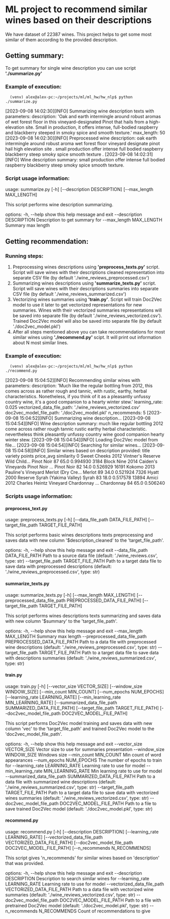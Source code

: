 
# ML project to recommend similar wines based on their descriptions

We have dataset of 22387 wines. This project helps to get some most similar of them according to the provided description.

## Getting summary:

To get summary for single wine description you can use script **'./summarize.py'**

### Example of execution:
````
  (venv) alex@alex-pc:~/projects/ml/ml_hw/hw_nlp$ python ./summarize.py
````
[2023-09-08 14:02:30][INFO] Summarizing wine description texts with parameters:
  description: 'Oak and earth intermingle around robust aromas of wet forest floor in this vineyard-designated Pinot that hails from a high-elevation site. Small in production, it offers intense, full-bodied raspberry and blackberry steeped in smoky spice and smooth texture.'
  max_length: 50
[2023-09-08 14:02:30][INFO] Preprocessed wine description:
  oak earth intermingle around robust aroma wet forest floor vineyard designate pinot hail high elevation site . small production offer intense full bodied raspberry blackberry steep smoky spice smooth texture .
[2023-09-08 14:02:31][INFO] Wine description summary:
  small production offer intense full bodied raspberry blackberry steep smoky spice smooth texture.
  
### Script usage information:
usage: summarize.py [-h] [--description DESCRIPTION] [--max_length MAX_LENGTH]

This script performs wine description summarizing.

options:
  -h, --help            show this help message and exit
  --description DESCRIPTION
                        Description to get summary for
  --max_length MAX_LENGTH
                        Summary max length

## Getting recommendation:
### Running steps:
   1. Preprocessing wines descriptions using **'preprocess_texts.py'** script. Script will save wines with their descriptions cleaned representation into separate CSV file (by default './wine_reviews_preprocessed.csv')
   2. Summarizing wines descriptions using **'summarize_texts.py'** script. Script will save wines with their descriptions summaries into separate CSV file (by default './wine_reviews_summarized.csv')
   3. Vectorizing wines summaries using **'train.py'**. Script will train Doc2Vec model to use it later to get vectorized representations for new summaries. Wines with their vectorized summaries representations will be saved into separate file (by default './wine_reviews_vectorized.csv'). Trained Doc2Vec model will also be saved into separate file (by default './doc2vec_model.pkl')
   4. After all steps mentioned above you can take recommendations for most similar wines using **'./recommend.py'** scipt. It will print out information about N most similar lines.

### Example of execution:
````
  (venv) alex@alex-pc:~/projects/ml/ml_hw/hw_nlp$ python ./recommend.py
````
[2023-09-08 15:04:52][INFO] Recommending similar wines with parameters:
  description: 'Much like the regular bottling from 2012, this comes across as rather rough and tannic, with rustic, earthy, herbal characteristics. Nonetheless, if you think of it as a pleasantly unfussy country wine, it's a good companion to a hearty winter stew.'
  learning_rate: 0.025
  vectorized_data_file_path: './wine_reviews_vectorized.csv'
  doc2vec_model_file_path: './doc2vec_model.pkl'
  n_recommends: 5
[2023-09-08 15:04:52][INFO] Summarizing wine description...
[2023-09-08 15:04:54][INFO] Wine description summary:
  much like regular bottling 2012 come across rather rough tannic rustic earthy herbal characteristic. nevertheless think pleasantly unfussy country wine good companion hearty winter stew.
[2023-09-08 15:04:54][INFO] Loading Doc2Vec model from file...
[2023-09-08 15:04:54][INFO] Searching for similar wines...
[2023-09-08 15:04:58][INFO] Similar wines based on description provided: 
                                                   title     variety  points  price_avg  similarity
0      Sweet Cheeks 2012 Vintner's Reserve Wild Child...  Pinot Noir      87       65.0    0.994930
3184   Block Nine 2014 Caiden's Vineyards Pinot Noir ...  Pinot Noir      82       14.0    0.526929
16191  Kokomo 2013 Pauline's Vineyard Merlot (Dry Cre...      Merlot      89       34.0    0.521924
7326            Hyatt 2000 Reserve Syrah (Yakima Valley)       Syrah      83       18.0    0.517578
13894  Amici 2012 Charles Heintz Vineyard Chardonnay ...  Chardonnay      84       65.0    0.506240

### Scripts usage information:
#### preprocess_text.py
usage: preprocess_texts.py [-h] [--data_file_path DATA_FILE_PATH] [--target_file_path TARGET_FILE_PATH]

This script performs basic wines descriptions texts preprocessing and saves data with new column '$description_cleaned' to the 'target_file_path'.

options:
  -h, --help            show this help message and exit
  --data_file_path DATA_FILE_PATH
                        Path to a source data file (default: './wine_reviews.csv', type: str)
  --target_file_path TARGET_FILE_PATH
                        Path to a target data file to save data with preprocessed descriptions (default: './wine_reviews_preprocessed.csv', type: str)

#### summarize_texts.py
usage: summarize_texts.py [-h] [--max_length MAX_LENGTH] [--preprocessed_data_file_path PREPROCESSED_DATA_FILE_PATH] [--target_file_path TARGET_FILE_PATH]

This script performs wines descriptions texts summarizing and saves data with new column '$summary' to the 'target_file_path'.

options:
  -h, --help            show this help message and exit
  --max_length MAX_LENGTH
                        Summary max length
  --preprocessed_data_file_path PREPROCESSED_DATA_FILE_PATH
                        Path to a data file with preprocessed wine descriptions (default: './wine_reviews_preprocessed.csv', type: str)
  --target_file_path TARGET_FILE_PATH
                        Path to a target data file to save data with descriptions summaries (default: './wine_reviews_summarized.csv', type: str)

#### train.py
usage: train.py [-h] [--vector_size VECTOR_SIZE] [--window_size WINDOW_SIZE] [--min_count MIN_COUNT] [--num_epochs NUM_EPOCHS] [--learning_rate LEARNING_RATE] [--min_learning_rate MIN_LEARNING_RATE]
                [--summarized_data_file_path SUMMARIZED_DATA_FILE_PATH] [--target_file_path TARGET_FILE_PATH] [--doc2vec_model_file_path DOC2VEC_MODEL_FILE_PATH]

This script performs Doc2Vec model training and saves data with new column 'vec' to the 'target_file_path' and trained Doc2Vec model to the 'doc2vec_model_file_path'.

options:
  -h, --help            show this help message and exit
  --vector_size VECTOR_SIZE
                        Vector size to use for summaries presentation
  --window_size WINDOW_SIZE
                        Windows size
  --min_count MIN_COUNT
                        Min count of word appearances
  --num_epochs NUM_EPOCHS
                        The number of epochs to train for
  --learning_rate LEARNING_RATE
                        Learning rate to use for model
  --min_learning_rate MIN_LEARNING_RATE
                        Min learning rate to use for model
  --summarized_data_file_path SUMMARIZED_DATA_FILE_PATH
                        Path to a data file with summarized wine descriptions (default: './wine_reviews_summarized.csv', type: str)
  --target_file_path TARGET_FILE_PATH
                        Path to a target data file to save data with vectorized wines summaries (default: './wine_reviews_vectorized.csv', type: str)
  --doc2vec_model_file_path DOC2VEC_MODEL_FILE_PATH
                        Path to a file to save trained Doc2Vec model (default: './doc2vec_model.pkl', type: str)

#### recommend.py
usage: recommend.py [-h] [--description DESCRIPTION] [--learning_rate LEARNING_RATE] [--vectorized_data_file_path VECTORIZED_DATA_FILE_PATH] [--doc2vec_model_file_path DOC2VEC_MODEL_FILE_PATH] [--n_recommends N_RECOMMENDS]

This script gives 'n_recommends' for similar wines based on 'description' that was provided.

options:
  -h, --help            show this help message and exit
  --description DESCRIPTION
                        Description to search similar wines for
  --learning_rate LEARNING_RATE
                        Learning rate to use for model
  --vectorized_data_file_path VECTORIZED_DATA_FILE_PATH
                        Path to a data file with vectorized wine summaries (default: './wine_reviews_vectorized.csv', type: str)
  --doc2vec_model_file_path DOC2VEC_MODEL_FILE_PATH
                        Path to a file with pretrained Doc2Vec model (default: './doc2vec_model.pkl', type: str)
  --n_recommends N_RECOMMENDS
                        Count of recommendations to give
